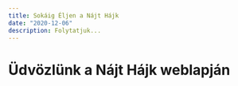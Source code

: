 ```yaml
---
title: Sokáig Éljen a Nájt Hájk
date: "2020-12-06"
description: Folytatjuk...
---
```

# Üdvözlünk a Nájt Hájk weblapján
